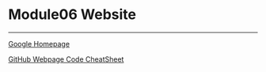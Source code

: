 # Module06 Website 
--- 
[Google Homepage](https://www.google.com "Google's Homepage") 

[GitHub Webpage Code CheatSheet](https://github.com/adam-p/markdownhere/wiki/Markdown-Cheatsheet) 

